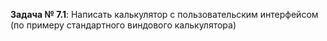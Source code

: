 ﻿**Задача № 7.1**:
	Написать калькулятор с пользовательским интерфейсом
	(по примеру стандартного виндового калькулятора)
